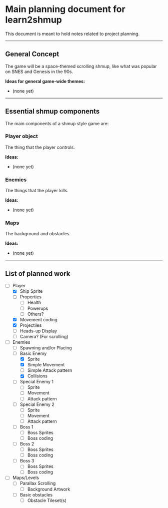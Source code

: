 # Main planning document for learn2shmup

This document is meant to hold notes related to project planning.


---


## General Concept

The game will be a space-themed scrolling shmup, like what was popular on SNES and Genesis in the 90s.

**Ideas for general game-wide themes:**
- (none yet)


---


## Essential shmup components

The main components of a shmup style game are:

### Player object

The thing that the player controls.

**Ideas:**
- (none yet)


### Enemies

The things that the player kills.

**Ideas:**
- (none yet)


### Maps

The background and obstacles

**Ideas:**
- (none yet)


---


## List of planned work

- [ ] Player
  - [X] Ship Sprite
  - [ ] Properties
    - [ ] Health
    - [ ] Powerups
    - [ ] Others?
  - [X] Movement coding
  - [X] Projectiles
  - [ ] Heads-up Display
  - [ ] Camera? (For scrolling)
- [ ] Enemies
  - [ ] Spawning and/or Placing
  - [ ] Basic Enemy
    - [X] Sprite
    - [X] Simple Movement
    - [ ] Simple Attack pattern
    - [X] Collisions
  - [ ] Special Enemy 1
    - [ ] Sprite
    - [ ] Movement
    - [ ] Attack pattern
  - [ ] Special Enemy 2
    - [ ] Sprite
    - [ ] Movement
    - [ ] Attack pattern
  - [ ] Boss 1
    - [ ] Boss Sprites
    - [ ] Boss coding
  - [ ] Boss 2
    - [ ] Boss Sprites
    - [ ] Boss coding
  - [ ] Boss 3
    - [ ] Boss Sprites
    - [ ] Boss coding
- [ ] Maps/Levels
  - [ ] Parallax Scrolling
    - [ ] Background Artwork
  - [ ] Basic obstacles
    - [ ] Obstacle Tileset(s)
